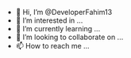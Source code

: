 - 👋 Hi, I’m @DeveloperFahim13
- 👀 I’m interested in ...
- 🌱 I’m currently learning ...
- 💞️ I’m looking to collaborate on ...
- 📫 How to reach me ...


